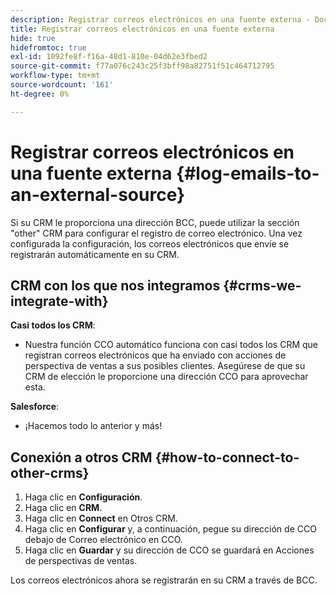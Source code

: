 ```yaml
---
description: Registrar correos electrónicos en una fuente externa - Documentos de Marketo - Documentación del producto
title: Registrar correos electrónicos en una fuente externa
hide: true
hidefromtoc: true
exl-id: 1092fe8f-f16a-48d1-810e-04d62e3fbed2
source-git-commit: f77a076c243c25f3bff98a82751f51c464712795
workflow-type: tm+mt
source-wordcount: '161'
ht-degree: 0%

---
```


# Registrar correos electrónicos en una fuente externa {#log-emails-to-an-external-source}

Si su CRM le proporciona una dirección BCC, puede utilizar la sección &quot;other&quot; CRM para configurar el registro de correo electrónico. Una vez configurada la configuración, los correos electrónicos que envíe se registrarán automáticamente en su CRM.

## CRM con los que nos integramos {#crms-we-integrate-with}

**Casi todos los CRM**:

* Nuestra función CCO automático funciona con casi todos los CRM que registran correos electrónicos que ha enviado con acciones de perspectiva de ventas a sus posibles clientes. Asegúrese de que su CRM de elección le proporcione una dirección CCO para aprovechar esta.

**Salesforce**:

* ¡Hacemos todo lo anterior y más!

## Conexión a otros CRM {#how-to-connect-to-other-crms}

1. Haga clic en **Configuración**.
1. Haga clic en **CRM**.
1. Haga clic en **Connect** en Otros CRM.
1. Haga clic en **Configurar** y, a continuación, pegue su dirección de CCO debajo de Correo electrónico en CCO.
1. Haga clic en **Guardar** y su dirección de CCO se guardará en Acciones de perspectivas de ventas.

Los correos electrónicos ahora se registrarán en su CRM a través de BCC.
